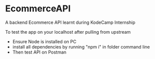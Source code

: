 # EcommerceAPI
A backend Ecommerce API learnt during KodeCamp Internship

To test the app on your localhost after pulling from upstream
- Ensure Node is installed on PC
- install all dependencies by running 
   "npm i" in folder command line
- Then test API on Postman
